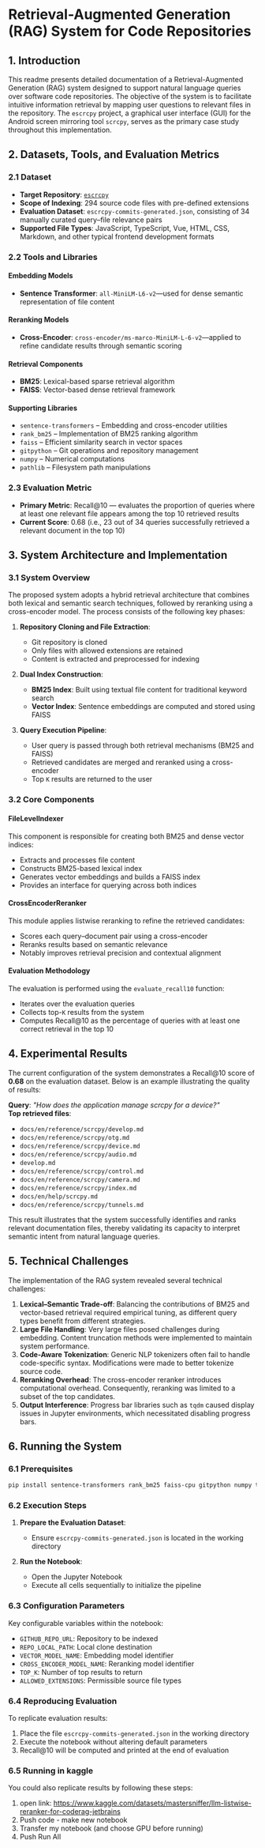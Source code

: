 # Retrieval-Augmented Generation (RAG) System for Code Repositories

## 1. Introduction

This readme presents detailed documentation of a Retrieval-Augmented Generation (RAG) system designed to support natural language queries over software code repositories. The objective of the system is to facilitate intuitive information retrieval by mapping user questions to relevant files in the repository. The `escrcpy` project, a graphical user interface (GUI) for the Android screen mirroring tool `scrcpy`, serves as the primary case study throughout this implementation.

## 2. Datasets, Tools, and Evaluation Metrics

### 2.1 Dataset

- **Target Repository**: [`escrcpy`](https://github.com/viarotel-org/escrcpy)
- **Scope of Indexing**: 294 source code files with pre-defined extensions
- **Evaluation Dataset**: `escrcpy-commits-generated.json`, consisting of 34 manually curated query–file relevance pairs
- **Supported File Types**: JavaScript, TypeScript, Vue, HTML, CSS, Markdown, and other typical frontend development formats

### 2.2 Tools and Libraries

#### Embedding Models

- **Sentence Transformer**: `all-MiniLM-L6-v2`—used for dense semantic representation of file content

#### Reranking Models

- **Cross-Encoder**: `cross-encoder/ms-marco-MiniLM-L-6-v2`—applied to refine candidate results through semantic scoring

#### Retrieval Components

- **BM25**: Lexical-based sparse retrieval algorithm
- **FAISS**: Vector-based dense retrieval framework

#### Supporting Libraries

- `sentence-transformers` – Embedding and cross-encoder utilities  
- `rank_bm25` – Implementation of BM25 ranking algorithm  
- `faiss` – Efficient similarity search in vector spaces  
- `gitpython` – Git operations and repository management  
- `numpy` – Numerical computations  
- `pathlib` – Filesystem path manipulations

### 2.3 Evaluation Metric

- **Primary Metric**: Recall@10 — evaluates the proportion of queries where at least one relevant file appears among the top 10 retrieved results  
- **Current Score**: 0.68 (i.e., 23 out of 34 queries successfully retrieved a relevant document in the top 10)

## 3. System Architecture and Implementation

### 3.1 System Overview

The proposed system adopts a hybrid retrieval architecture that combines both lexical and semantic search techniques, followed by reranking using a cross-encoder model. The process consists of the following key phases:

1. **Repository Cloning and File Extraction**:
   - Git repository is cloned
   - Only files with allowed extensions are retained
   - Content is extracted and preprocessed for indexing

2. **Dual Index Construction**:
   - **BM25 Index**: Built using textual file content for traditional keyword search
   - **Vector Index**: Sentence embeddings are computed and stored using FAISS

3. **Query Execution Pipeline**:
   - User query is passed through both retrieval mechanisms (BM25 and FAISS)
   - Retrieved candidates are merged and reranked using a cross-encoder
   - Top `K` results are returned to the user

### 3.2 Core Components

#### FileLevelIndexer

This component is responsible for creating both BM25 and dense vector indices:

- Extracts and processes file content
- Constructs BM25-based lexical index
- Generates vector embeddings and builds a FAISS index
- Provides an interface for querying across both indices

#### CrossEncoderReranker

This module applies listwise reranking to refine the retrieved candidates:

- Scores each query–document pair using a cross-encoder
- Reranks results based on semantic relevance
- Notably improves retrieval precision and contextual alignment

#### Evaluation Methodology

The evaluation is performed using the `evaluate_recall10` function:

- Iterates over the evaluation queries
- Collects top-`K` results from the system
- Computes Recall@10 as the percentage of queries with at least one correct retrieval in the top 10

## 4. Experimental Results

The current configuration of the system demonstrates a Recall@10 score of **0.68** on the evaluation dataset. Below is an example illustrating the quality of results:

**Query**: *"How does the application manage scrcpy for a device?"*  
**Top retrieved files**:
- `docs/en/reference/scrcpy/develop.md`
- `docs/en/reference/scrcpy/otg.md`
- `docs/en/reference/scrcpy/device.md`
- `docs/en/reference/scrcpy/audio.md`
- `develop.md`
- `docs/en/reference/scrcpy/control.md`
- `docs/en/reference/scrcpy/camera.md`
- `docs/en/reference/scrcpy/index.md`
- `docs/en/help/scrcpy.md`
- `docs/en/reference/scrcpy/tunnels.md`

This result illustrates that the system successfully identifies and ranks relevant documentation files, thereby validating its capacity to interpret semantic intent from natural language queries.

## 5. Technical Challenges

The implementation of the RAG system revealed several technical challenges:

1. **Lexical–Semantic Trade-off**: Balancing the contributions of BM25 and vector-based retrieval required empirical tuning, as different query types benefit from different strategies.
2. **Large File Handling**: Very large files posed challenges during embedding. Content truncation methods were implemented to maintain system performance.
3. **Code-Aware Tokenization**: Generic NLP tokenizers often fail to handle code-specific syntax. Modifications were made to better tokenize source code.
4. **Reranking Overhead**: The cross-encoder reranker introduces computational overhead. Consequently, reranking was limited to a subset of the top candidates.
5. **Output Interference**: Progress bar libraries such as `tqdm` caused display issues in Jupyter environments, which necessitated disabling progress bars.

## 6. Running the System

### 6.1 Prerequisites

  ```bash
  pip install sentence-transformers rank_bm25 faiss-cpu gitpython numpy tqdm
  ```

### 6.2 Execution Steps


1. **Prepare the Evaluation Dataset**:
   - Ensure `escrcpy-commits-generated.json` is located in the working directory

2. **Run the Notebook**:
   - Open the Jupyter Notebook
   - Execute all cells sequentially to initialize the pipeline

### 6.3 Configuration Parameters

Key configurable variables within the notebook:

- `GITHUB_REPO_URL`: Repository to be indexed
- `REPO_LOCAL_PATH`: Local clone destination
- `VECTOR_MODEL_NAME`: Embedding model identifier
- `CROSS_ENCODER_MODEL_NAME`: Reranking model identifier
- `TOP_K`: Number of top results to return
- `ALLOWED_EXTENSIONS`: Permissible source file types

### 6.4 Reproducing Evaluation

To replicate evaluation results:

1. Place the file `escrcpy-commits-generated.json` in the working directory
2. Execute the notebook without altering default parameters
3. Recall@10 will be computed and printed at the end of evaluation

### 6.5 Running in kaggle

You could also replicate results by following these steps:

1) open link: https://www.kaggle.com/datasets/mastersniffer/llm-listwise-reranker-for-coderag-jetbrains
2) Push code - make new notebook
3) Transfer my notebook (and choose GPU before running)
4) Push Run All

